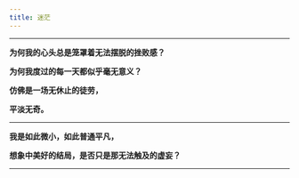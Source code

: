```yaml
---
title: 迷茫
---
```


---
**为何我的心头总是笼罩着无法摆脱的挫败感？**

**为何我度过的每一天都似乎毫无意义？**

**仿佛是一场无休止的徒劳，**

**平淡无奇。**

---

**我是如此微小，如此普通平凡，**

**想象中美好的结局，是否只是那无法触及的虚妄？**

---